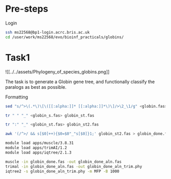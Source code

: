 # Pre-steps 

Login 
```bash
ssh ms22568@bp1-login.acrc.bris.ac.uk
cd /user/work/ms22568/evo/bioinf_practicals/globins/
```

# Task1

![[../../assets/Phylogeny_of_species_globins.png]]

The task is to generate a Globin gene tree, and functionally classify the paralogs as best as possible.

Formatting 

```bash
sed "s/^>\(.*\)\[\([[:alpha:]]* [[:alpha:]]*\)\]/>\2_\1/g" <globin.fas> globin_s.fas  

tr " " "_" <globin_s.fas> globin_st.fas  

tr ":" "_" <globin_st.fas> globin_st2.fas 

awk '(/^>/ && s[$0]++){$0=$0"_"s[$0]}1;' globin_st2.fas > globin_done.fas
```


```bash
module load apps/muscle/3.8.31
module load apps/trimAI/1.2
module load apps/iqtree/2.1.3

muscle -in globin_done.fas -out globin_done_aln.fas
trimal -in globin_done_aln.fas -out globin_done_aln_trim.phy
iqtree2 -s globin_done_aln_trim.phy -m MFP -B 1000
```


